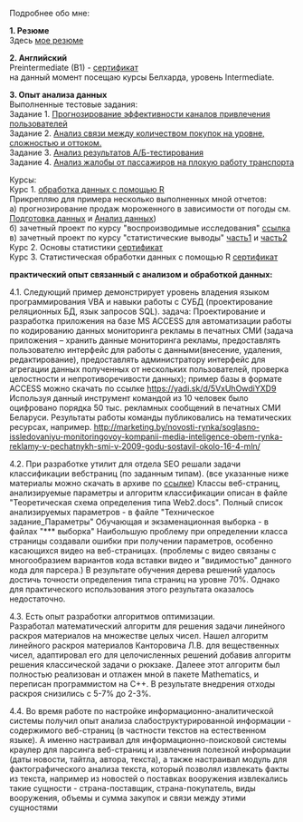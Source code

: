 Подробнее обо мне:

**1. Резюме**  
Здесь [мое резюме](http://jobs.tut.by/resume/69a58361ff02a111a30039ed1f794e66434f43)

**2. Английский**  
Preintermediate (B1) - [сертификат](https://yadi.sk/i/CZigBEAjoy9f6)  
на данный момент посещаю курсы Белхарда, уровень Intermediate.  

**3. Опыт анализа данных**  
Выполненные тестовые задания:  
Задание 1. [Прогнозирование эффективности каналов привлечения пользователей](http://rpubs.com/Grag/advert-channels)  
Задание 2. [Анализ связи между количеством покупок на уровне, сложностью и оттоком.](http://rpubs.com/Grag/rel-slozn-ottok-pokupki)  
Задание 3. [Анализ результатов А/Б-тестирования](http://rpubs.com/Grag/ab-test)  
Задание 4. [Анализ жалобы от пассажиров на плохую работу транспорта](http://rpubs.com/Grag/Task_2_Minsktrans)  

Курсы:  
Курс 1.  [обработка данных с помощью R](https://www.coursera.org/specializations/jhudatascience)  
Прикрепляю для примера несколько выполненных мной отчетов:  
а) прогнозирование продаж мороженного в зависимости от погоды
см. [Подготовка данных](https://github.com/Grag2015/ice-cream/blob/master/9_Weather/Preproc-weather.md) и [Анализ данных](https://github.com/Grag2015/ice-cream/blob/master/9_Weather/Analys_Sales_Weather_TOP.md))   
б) зачетный проект по курсу "воспроизводимые исследования" [ссылка](https://github.com/Grag2015/Coursera/blob/master/4_Reproducible%20Research/RepData_PeerAssessment2/StormData_analysis.md)  
в) зачетный проект по курсу "статистические выводы"   [часть1](https://github.com/Grag2015/Coursera/blob/master/5_Statistical%20Inference/Assessment1_part1.md) и [часть2](https://github.com/Grag2015/Coursera/blob/master/5_Statistical%20Inference/Assessment1_part2.md)  
Курс 2. Основы статистики [сертификат](https://stepic.org/certificate/121f708b0704c6aa633a4725459bb867c3dad996.pdf)  
Курс 3. Статистическая обработки данных с помощью R [сертификат](https://stepic.org/certificate/35e817e40802f50e366699ead6981bbacedf26b9.pdf)  

**практический опыт связанный с анализом и обработкой данных:**   

4.1. Следующий пример демонстрирует уровень владения языком программирования VBA и навыки работы с СУБД (проектирование реляционных БД, язык запросов SQL). задача: Проектирование и разработка приложения на базе MS ACCESS для автоматизации работы по кодированию данных мониторинга рекламы в печатных СМИ (задача приложения – хранить данные мониторинга рекламы, предоставлять пользователю интерфейс для работы с данными(внесение, удаления, редактирование), предоставлять администратору интерфейс для агрегации данных полученных от нескольких пользователей, проверка целостности и непротиворечивости данных); пример базы в формате ACCESS можно скачать по ссылке https://yadi.sk/d/5VxUhOwdiYXD9 Используя данный инструмент командой из 10 человек было оцифровано порядка 50 тыс. рекламных сообщений в печатных СМИ Беларуси. Результаты работы команды публиковались на тематических ресурсах, например. http://marketing.by/novosti-rynka/soglasno-issledovaniyu-monitoringovoy-kompanii-media-inteligence-obem-rynka-reklamy-v-pechatnykh-smi-v-2009-godu-sostavil-okolo-16-4-mln/  

4.2. При разработке утилит для отдела SEO решали задачи классификации вебстраниц (по заданным типам). (все указанные ниже материалы можно скачать в архиве по [ссылке](https://yadi.sk/d/SkM-ZqkEiYYh6))
Классы веб-страниц, анализируемые параметры и алгоритм классификации описан в файле "Теоретическая схема 
определения типа Web2.docs".
Полный список анализируемых параметров - в файле "Техническое задание_Параметры"
Обучающая и экзаменационная выборка - в файлах "*** выборка"
Наибольшую проблему при определении
класса страницы создавали ошибки при получении параметров, особенно касающихся видео на веб-страницах.
(проблемы с видео связаны с многообразием вариантов кода вставки видео и "видимостью" данного кода для парсера.)
В результате обучения дерева решений удалось достичь точности определения 
типа страниц на уровне 70%. Однако для практического использования этого
результата оказалось недостаточно.   

4.3. Есть опыт разработки алгоритмов оптимизации.  
Разработал математический алгоритм для решения задачи линейного раскроя материалов на множестве целых чисел. Нашел алгоритм линейного раскроя материалов Канторовича Л.В. для вещественных чисел, адаптировал
его для целочисленных решений добавив алгоритм решения классической задачи о рюкзаке. Далеее этот алгоритм был полностью реализован и отлажен мной в пакете Mathematics, и переписан программистом на С++. В результате внедрения отходы раскроя снизились с 5-7% до 2-3%.  

4.4. Во время работе по настройке информационно-аналитической системы получил опыт анализа слабоструктурированной информации - содержимого веб-страниц (в частности текстов на естественном языке). А именно настраивал для информационно-поисковой системы краулер для парсинга веб-страниц и извлечения полезной информации (даты новости, тайтла, автора, текста), а также настраивал модуль для фактографического анализа текста, который позволял извлекать факты из текста, например из новостей о поставках вооружения извлекались такие сущности - страна-поставщик, страна-покупатель, виды вооружения, объемы и сумма закупок и связи между этими сущностями
